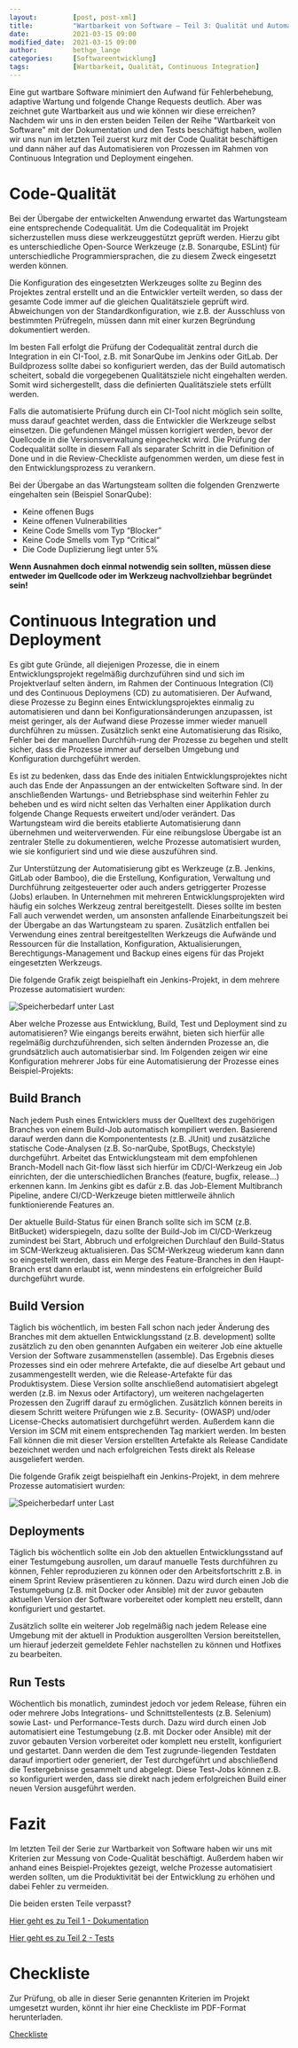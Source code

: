 ```yaml
---
layout:			[post, post-xml]											# Pflichtfeld. Nicht ändern!
title:			"Wartbarkeit von Software – Teil 3: Qualität und Automatisierung"	# Pflichtfeld. Bitte einen Titel für den Blog Post angeben.
date:			2021-03-15 09:00											# Pflichtfeld. Format "YYYY-MM-DD HH:MM". Muss für Veröffentlichung in der Vergangenheit liegen. (Für Preview egal)
modified_date: 	2021-03-15 09:00											# Optional. Muss angegeben werden, wenn eine bestehende Datei geändert wird.
author:			bethge_lange												# Pflichtfeld. Es muss in der "authors.yml" einen Eintrag mit diesem Namen geben.
categories: 	[Softwareentwicklung]										# Pflichtfeld. Maximal eine der angegebenen Kategorien verwenden.
tags:			[Wartbarkeit, Qualität, Continuous Integration]				# Bitte auf Großschreibung achten.
---
```



Eine gut wartbare Software minimiert den Aufwand für Fehlerbehebung, adaptive Wartung und folgende Change Requests deutlich.
Aber was zeichnet gute Wartbarkeit aus und wie können wir diese erreichen?
Nachdem wir uns in den ersten beiden Teilen der Reihe "Wartbarkeit von Software" mit der Dokumentation und den Tests beschäftigt haben, wollen wir uns nun im letzten Teil zuerst kurz mit der Code Qualität beschäftigen und dann näher auf das Automatisieren von Prozessen im Rahmen von Continuous Integration und Deployment eingehen.

# Code-Qualität

Bei der Übergabe der entwickelten Anwendung erwartet das Wartungsteam eine entsprechende Codequalität.
Um die Codequalität im Projekt sicherzustellen muss diese werkzeuggestützt geprüft werden.
Hierzu gibt es unterschiedliche Open-Source Werkzeuge (z.B. Sonarqube, ESLint) für unterschiedliche Programmiersprachen, die zu diesem Zweck eingesetzt werden können.

Die Konfiguration des eingesetzten Werkzeuges sollte zu Beginn des Projektes zentral erstellt und an die Entwickler verteilt werden, so dass der gesamte Code immer auf die gleichen Qualitätsziele geprüft wird.
Abweichungen von der Standardkonfiguration, wie z.B. der Ausschluss von bestimmten Prüfregeln, müssen dann mit einer kurzen Begründung dokumentiert werden.

Im besten Fall erfolgt die Prüfung der Codequalität zentral durch die Integration in ein CI-Tool, z.B. mit SonarQube im Jenkins oder GitLab.
Der Buildprozess sollte dabei so konfiguriert werden, das der Build automatisch scheitert, sobald die vorgegebenen Qualitätsziele nicht eingehalten werden.
Somit wird sichergestellt, dass die definierten Qualitätsziele stets erfüllt werden.

Falls die automatisierte Prüfung durch ein CI-Tool nicht möglich sein sollte, muss darauf geachtet werden, dass die Entwickler die Werkzeuge selbst einsetzen.
Die gefundenen Mängel müssen korrigiert werden, bevor der Quellcode in die Versionsverwaltung eingecheckt wird.
Die Prüfung der Codequalität sollte in diesem Fall als separater Schritt in die Definition of Done und in die Review-Checkliste aufgenommen werden, um diese fest in den Entwicklungsprozess zu verankern.

Bei der Übergabe an das Wartungsteam sollten die folgenden Grenzwerte eingehalten sein (Beispiel SonarQube):

* Keine offenen Bugs
* Keine offenen Vulnerabilities
* Keine Code Smells vom Typ “Blocker”
* Keine Code Smells vom Typ “Critical“
* Die Code Duplizierung liegt unter 5%

__Wenn Ausnahmen doch einmal notwendig sein sollten, müssen diese entweder im Quellcode oder im Werkzeug nachvollziehbar begründet sein!__

# Continuous Integration und Deployment

Es gibt gute Gründe, all diejenigen Prozesse, die in einem Entwicklungsprojekt regelmäßig durchzuführen sind und sich im Projektverlauf selten ändern, im Rahmen der Continuous Integration (CI) und des Continuous Deploymens (CD) zu automatisieren.
Der Aufwand, diese Prozesse zu Beginn eines Entwicklungsprojektes einmalig zu automatisieren und dann bei Konfigurationsänderungen anzupassen, ist meist geringer, als der Aufwand diese Prozesse immer wieder manuell durchführen zu müssen. Zusätzlich senkt eine Automatisierung das Risiko, Fehler bei der manuellen Durchfüh-rung der Prozesse zu begehen und stellt sicher, dass die Prozesse immer auf derselben Umgebung und Konfiguration durchgeführt werden.

Es ist zu bedenken, dass das Ende des initialen Entwicklungsprojektes nicht auch das Ende der Anpassungen an der entwickelten Software sind.
In der anschließenden Wartungs- und Betriebsphase sind weiterhin Fehler zu beheben und es wird nicht selten das Verhalten einer Applikation durch folgende Change Requests erweitert und/oder verändert.
Das Wartungsteam wird die bereits etablierte Automatisierung dann übernehmen und weiterverwenden.
Für eine reibungslose Übergabe ist an zentraler Stelle zu dokumentieren, welche Prozesse automatisiert wurden, wie sie konfiguriert sind und wie diese auszuführen sind.

Zur Unterstützung der Automatisierung gibt es Werkzeuge (z.B. Jenkins, GitLab oder Bamboo), die die Erstellung, Konfiguration, Verwaltung und Durchführung zeitgesteuerter oder auch anders getriggerter Prozesse (Jobs) erlauben.
In Unternehmen mit mehreren Entwicklungsprojekten wird häufig ein solches Werkzeug zentral bereitgestellt.
Dieses sollte im besten Fall auch verwendet werden, um ansonsten anfallende Einarbeitungszeit bei der Übergabe an das Wartungsteam zu sparen.
Zusätzlich entfallen bei Verwendung eines zentral bereitgestellten Werkzeugs die Aufwände und Ressourcen für die Installation, Konfiguration, Aktualisierungen, Berechtigungs-Management und Backup eines eigens für das Projekt eingesetzten Werkzeugs.

Die folgende Grafik zeigt beispielhaft ein Jenkins-Projekt, in dem mehrere Prozesse automatisiert wurden:

![Speicherbedarf unter Last](/assets/images/posts/wartbarkeit-von-software-teil-3/jenkins-job-list.png)

Aber welche Prozesse aus Entwicklung, Build, Test und Deployment sind zu automatisieren?
Wie eingangs bereits erwähnt, bieten sich hierfür alle regelmäßig durchzuführenden, sich selten ändernden Prozesse an, die grundsätzlich auch automatisierbar sind.
Im Folgenden zeigen wir eine Konfiguration mehrerer Jobs für eine Automatisierung der Prozesse eines Beispiel-Projekts:

## Build Branch

Nach jedem Push eines Entwicklers muss der Quelltext des zugehörigen Branches von einem Build-Job automatisch kompiliert werden.
Basierend darauf werden dann die Komponententests (z.B. JUnit) und zusätzliche statische Code-Analysen (z.B. So-narQube, SpotBugs, Checkstyle) durchgeführt.
Arbeitet das Entwicklungsteam mit dem empfohlenen Branch-Modell nach Git-flow lässt sich hierfür im CD/CI-Werkzeug ein Job einrichten, der die unterschiedlichen Branches (feature, bugfix, release…) erkennen kann.
Im Jenkins gibt es dafür z.B. das Job-Element Multibranch Pipeline, andere CI/CD-Werkzeuge bieten mittlerweile ähnlich funktionierende Features an.

Der aktuelle Build-Status für einen Branch sollte sich im SCM (z.B. BitBucket) widerspiegeln, dazu sollte der Build-Job im CI/CD-Werkzeug zumindest bei Start, Abbruch und erfolgreichen Durchlauf den Build-Status im SCM-Werkzeug aktualisieren.
Das SCM-Werkzeug wiederum kann dann so eingestellt werden, dass ein Merge des Feature-Branches in den Haupt-Branch erst dann erlaubt ist, wenn mindestens ein erfolgreicher Build durchgeführt wurde.

##	Build Version

Täglich bis wöchentlich, im besten Fall schon nach jeder Änderung des Branches mit dem aktuellen Entwicklungsstand (z.B. development) sollte zusätzlich zu den oben genannten Aufgaben ein weiterer Job eine aktuelle Version der Software zusammenstellen (assemble).
Das Ergebnis dieses Prozesses sind ein oder mehrere Artefakte, die auf dieselbe Art gebaut und zusammengestellt werden, wie die Release-Artefakte für das Produktisystem.
Diese Version sollte anschließend automatisiert abgelegt werden (z.B. im Nexus oder Artifactory), um weiteren nachgelagerten Prozessen den Zugriff darauf zu ermöglichen.
Zusätzlich können bereits in diesem Schritt weitere Prüfungen wie z.B. Security- (OWASP) und/oder License-Checks automatisiert durchgeführt werden.
Außerdem kann die Version im SCM mit einem entsprechenden Tag markiert werden.
Im besten Fall können die mit dieser Version erstellten Artefakte als Release Candidate bezeichnet werden und nach erfolgreichen Tests direkt als Release ausgeliefert werden.

Die folgende Grafik zeigt beispielhaft ein Jenkins-Projekt, in dem mehrere Prozesse automatisiert wurden:

![Speicherbedarf unter Last](/assets/images/posts/wartbarkeit-von-software-teil-3/jenkins-job-create-rc.png)

## Deployments

Täglich bis wöchentlich sollte ein Job den aktuellen Entwicklungsstand auf einer Testumgebung ausrollen, um darauf manuelle Tests durchführen zu können, Fehler reproduzieren zu können oder den Arbeitsfortschritt z.B. in einem Sprint Review präsentieren zu können.
Dazu wird durch einen Job die Testumgebung (z.B. mit Docker oder Ansible) mit der zuvor gebauten aktuellen Version der Software vorbereitet oder komplett neu erstellt, dann konfiguriert und gestartet.

Zusätzlich sollte ein weiterer Job regelmäßig nach jedem Release eine Umgebung mit der aktuell in Produktion ausgerollten Version bereitstellen, um hierauf jederzeit gemeldete Fehler nachstellen zu können und Hotfixes zu bearbeiten.

## Run Tests

Wöchentlich bis monatlich, zumindest jedoch vor jedem Release, führen ein oder mehrere Jobs Integrations- und Schnittstellentests (z.B. Selenium) sowie Last- und Performance-Tests durch.
Dazu wird durch einen Job automatisiert eine Testumgebung (z.B. mit Docker oder Ansible) mit der zuvor gebauten Version vorbereitet oder komplett neu erstellt, konfiguriert und gestartet.
Dann werden die dem Test zugrunde-liegenden Testdaten darauf importiert oder generiert, der Test durchgeführt und abschließend die Testergebnisse gesammelt und abgelegt.
Diese Test-Jobs können z.B. so konfiguriert werden, dass sie direkt nach jedem erfolgreichen Build einer neuen Version ausgeführt werden.

# Fazit

Im letzten Teil der Serie zur Wartbarkeit von Software haben wir uns mit Kriterien zur Messung von Code-Qualität beschäftigt.
Außerdem haben wir anhand eines Beispiel-Projektes gezeigt, welche Prozesse automatisiert werden sollten, um die Produktivität bei der Entwicklung zu erhöhen und dabei Fehler zu vermeiden.

Die beiden ersten Teile verpasst?

[Hier geht es zu Teil 1 - Dokumentation](https://www.adesso.de/de/news/blog/wartbarkeit-von-software-teil-1-dokumentation.jsp)

[Hier geht es zu Teil 2 - Tests](wartbarkeit-von-software-teil-2-tests.jsp)

# Checkliste

Zur Prüfung, ob alle in dieser Serie genannten Kriterien im Projekt umgesetzt wurden, könnt ihr hier eine Checkliste im PDF-Format herunterladen.

[Checkliste](/assets/images/posts/wartbarkeit-von-software-teil-3/checkliste.pdf)
